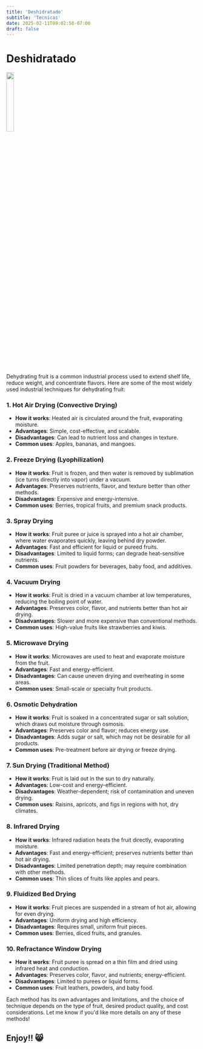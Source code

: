 ```yaml
---
title: 'Deshidratado'
subtitle: 'Tecnicas'
date: 2025-02-11T09:02:50-07:00
draft: false
---
```


# Deshidratado

<img src="https://d33wubrfki0l68.cloudfront.net/30790d6888bd8af863fb2b5c33a7f337cdbda243/4e867/images/hugo-logo-wide.svg" style="width: 20%" />

Dehydrating fruit is a common industrial process used to extend shelf life, reduce weight, and concentrate flavors. Here are some of the most widely used industrial techniques for dehydrating fruit:

### 1. **Hot Air Drying (Convective Drying)**
   - **How it works**: Heated air is circulated around the fruit, evaporating moisture.
   - **Advantages**: Simple, cost-effective, and scalable.
   - **Disadvantages**: Can lead to nutrient loss and changes in texture.
   - **Common uses**: Apples, bananas, and mangoes.

### 2. **Freeze Drying (Lyophilization)**
   - **How it works**: Fruit is frozen, and then water is removed by sublimation (ice turns directly into vapor) under a vacuum.
   - **Advantages**: Preserves nutrients, flavor, and texture better than other methods.
   - **Disadvantages**: Expensive and energy-intensive.
   - **Common uses**: Berries, tropical fruits, and premium snack products.

### 3. **Spray Drying**
   - **How it works**: Fruit puree or juice is sprayed into a hot air chamber, where water evaporates quickly, leaving behind dry powder.
   - **Advantages**: Fast and efficient for liquid or pureed fruits.
   - **Disadvantages**: Limited to liquid forms; can degrade heat-sensitive nutrients.
   - **Common uses**: Fruit powders for beverages, baby food, and additives.

### 4. **Vacuum Drying**
   - **How it works**: Fruit is dried in a vacuum chamber at low temperatures, reducing the boiling point of water.
   - **Advantages**: Preserves color, flavor, and nutrients better than hot air drying.
   - **Disadvantages**: Slower and more expensive than conventional methods.
   - **Common uses**: High-value fruits like strawberries and kiwis.

### 5. **Microwave Drying**
   - **How it works**: Microwaves are used to heat and evaporate moisture from the fruit.
   - **Advantages**: Fast and energy-efficient.
   - **Disadvantages**: Can cause uneven drying and overheating in some areas.
   - **Common uses**: Small-scale or specialty fruit products.

### 6. **Osmotic Dehydration**
   - **How it works**: Fruit is soaked in a concentrated sugar or salt solution, which draws out moisture through osmosis.
   - **Advantages**: Preserves color and flavor; reduces energy use.
   - **Disadvantages**: Adds sugar or salt, which may not be desirable for all products.
   - **Common uses**: Pre-treatment before air drying or freeze drying.

### 7. **Sun Drying (Traditional Method)**
   - **How it works**: Fruit is laid out in the sun to dry naturally.
   - **Advantages**: Low-cost and energy-efficient.
   - **Disadvantages**: Weather-dependent; risk of contamination and uneven drying.
   - **Common uses**: Raisins, apricots, and figs in regions with hot, dry climates.

### 8. **Infrared Drying**
   - **How it works**: Infrared radiation heats the fruit directly, evaporating moisture.
   - **Advantages**: Fast and energy-efficient; preserves nutrients better than hot air drying.
   - **Disadvantages**: Limited penetration depth; may require combination with other methods.
   - **Common uses**: Thin slices of fruits like apples and pears.

### 9. **Fluidized Bed Drying**
   - **How it works**: Fruit pieces are suspended in a stream of hot air, allowing for even drying.
   - **Advantages**: Uniform drying and high efficiency.
   - **Disadvantages**: Requires small, uniform fruit pieces.
   - **Common uses**: Berries, diced fruits, and granules.

### 10. **Refractance Window Drying**
   - **How it works**: Fruit puree is spread on a thin film and dried using infrared heat and conduction.
   - **Advantages**: Preserves color, flavor, and nutrients; energy-efficient.
   - **Disadvantages**: Limited to purees or liquid forms.
   - **Common uses**: Fruit leathers, powders, and baby food.

Each method has its own advantages and limitations, and the choice of technique depends on the type of fruit, desired product quality, and cost considerations. Let me know if you'd like more details on any of these methods!

## Enjoy!! 😸
